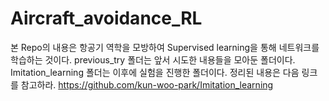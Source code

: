 # Aircraft_avoidance_RL
본 Repo의 내용은 항공기 역학을 모방하여 Supervised learning을 통해 네트워크를 학습하는 것이다. 
previous_try 폴더는 앞서 시도한 내용들을 모아둔 폴더이다. Imitation_learning 폴더는 이후에 실험을 진행한 폴더이다. 정리된 내용은 다음 링크를 참고하라.
https://github.com/kun-woo-park/Imitation_learning
